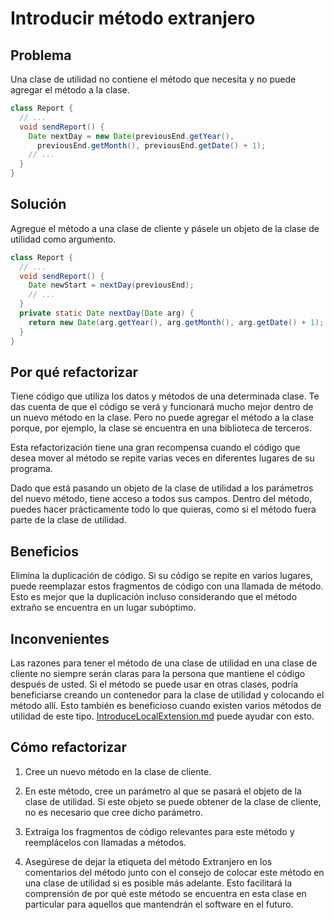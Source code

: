 # Introducir método extranjero

## Problema

Una clase de utilidad no contiene el método que necesita y no puede agregar el método a la clase.

``` Java 
class Report {
  // ...
  void sendReport() {
    Date nextDay = new Date(previousEnd.getYear(),
      previousEnd.getMonth(), previousEnd.getDate() + 1);
    // ...
  }
}

```

## Solución
Agregue el método a una clase de cliente y pásele un objeto de la clase de utilidad como argumento.

``` Java
class Report {
  // ...
  void sendReport() {
    Date newStart = nextDay(previousEnd);
    // ...
  }
  private static Date nextDay(Date arg) {
    return new Date(arg.getYear(), arg.getMonth(), arg.getDate() + 1);
  }
}
```

## Por qué refactorizar

Tiene código que utiliza los datos y métodos de una determinada clase. Te das cuenta de que el código se verá y funcionará mucho mejor
dentro de un nuevo método en la clase. Pero no puede agregar el método a la clase porque, por ejemplo, la clase se encuentra en una biblioteca de terceros.

Esta refactorización tiene una gran recompensa cuando el código que desea mover al método se repite varias veces en diferentes lugares de su programa.

Dado que está pasando un objeto de la clase de utilidad a los parámetros del nuevo método, tiene acceso a todos sus campos. Dentro del método, puedes hacer prácticamente todo lo que quieras, como si el método fuera parte de la clase de utilidad.

## Beneficios

Elimina la duplicación de código. Si su código se repite en varios lugares, puede reemplazar estos fragmentos de código con una llamada de método.
Esto es mejor que la duplicación incluso considerando que el método extraño se encuentra en un lugar subóptimo.

## Inconvenientes
Las razones para tener el método de una clase de utilidad en una clase de cliente no siempre serán claras para la persona que mantiene el código
después de usted. Si el método se puede usar en otras clases, podría beneficiarse creando un contenedor para la clase de utilidad y colocando el 
método allí. Esto también es beneficioso cuando existen varios métodos de utilidad de este tipo. [IntroduceLocalExtension.md](IntroduceLocalExtension.md) puede ayudar con esto.

## Cómo refactorizar

1. Cree un nuevo método en la clase de cliente.

2. En este método, cree un parámetro al que se pasará el objeto de la clase de utilidad. Si este objeto se puede obtener de la clase de cliente, no es necesario que cree dicho parámetro.

3. Extraiga los fragmentos de código relevantes para este método y reemplácelos con llamadas a métodos.

4. Asegúrese de dejar la etiqueta del método Extranjero en los comentarios del método junto con el consejo de colocar este método en una clase de utilidad si es posible más adelante. Esto facilitará la comprensión de por qué este método se encuentra en esta clase en particular para aquellos que mantendrán el software en el futuro.
